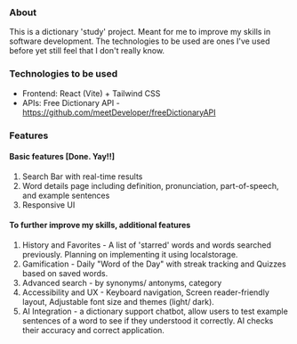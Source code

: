 
### About
This is a dictionary 'study' project. Meant for me to improve my skills in software development.
The technologies to be used are ones I've used before yet still feel that I don't really know.

### Technologies to be used
- Frontend: React (Vite) + Tailwind CSS
- APIs: Free Dictionary API - https://github.com/meetDeveloper/freeDictionaryAPI

### Features
#### Basic features [Done. Yay!!]
1. Search Bar with real-time results
2. Word details page including definition, pronunciation, part-of-speech, and example sentences
3. Responsive UI

#### To further improve my skills, additional features
1. History and Favorites - A list of 'starred' words and words searched previously. Planning on implementing it using localstorage.
2. Gamification - Daily "Word of the Day" with streak tracking and Quizzes based on saved words.
3. Advanced search - by synonyms/ antonyms, category
4. Accessibility and UX - Keyboard navigation, Screen reader-friendly layout, Adjustable font size and themes (light/ dark).
5. AI Integration - a dictionary support chatbot, allow users to test example sentences of a word to see if they understood it correctly. AI checks their accuracy and correct application.

